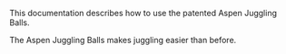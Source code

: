 This documentation describes how to use the patented Aspen Juggling Balls.

The Aspen Juggling Balls makes juggling easier than before.